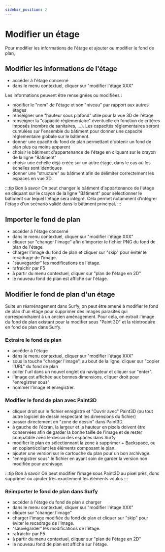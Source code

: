 ```yaml
---
sidebar_position: 2
---
```


# Modifier un étage

<Youtube code="yw4XtiZNnu8"/>

Pour modifier les informations de l'étage et ajouter ou modifier le fond de plan,


## Modifier les informations de l'étage

-   accéder à l'étage concerné
-   dans le menu contextuel, cliquer sur "modifier l'étage XXX"

Les informations peuvent être renseignées ou modifiées :

-   modifier le "nom" de l'étage et son "niveau" par rapport aux autres étages
-   renseigner une "hauteur sous plafond" utile pour la vue 3D de l'étage
-   renseigner la "capacité réglementaire" éventuelle en fonction de critères imposés (nombre de sanitaires, ...). Les capacités réglementaires seront cumulées sur l'ensemble du bâtiment pour donner une capacité réglementaire globale sur le bâtiment.
-   donner une opacité du fond de plan permettant d'obtenir un fond de plan plus ou moins apparent
-   choisir le bâtiment d'appartenance de l'étage en cliquant sur le crayon de la ligne "Bâtiment"
-   choisir une échelle déjà créée sur un autre étage, dans le cas où les échelles sont identiques
-   donner une "structure" au bâtiment afin de délimiter correctement les espaces en vue 3D.

:::tip Bon à savoir
On peut changer le bâtiment d'appartenance de l'étage en cliquant sur le crayon de la ligne "Bâtiment" pour sélectionner le bâtiment sur lequel l'étage sera intégré. Cela permet notamment d'intégrer l'étage d'un scénario validé dans le bâtiment principal.
:::


## Importer le fond de plan

-   accéder à l'étage concerné
-   dans le menu contextuel, cliquer sur "modifier l'étage XXX"
-   cliquer sur "changer l'image" afin d'importer le fichier PNG du fond de plan de l'étage.
-   charger l'image du fond de plan et cliquer sur "skip" pour éviter le recadrage de l'image.
-   "sauvegarder" les modifications de l'étage.
-   rafraichir par F5
-   à partir du menu contextuel, cliquer sur "plan de l'étage en 2D"
-   le nouveau fond de plan est affiché sur l'étage.





## Modifier le fond de plan d'un étage


<Youtube code="c_q-iUf1Is4"/>


Suite un réaménagement dans Surfy, on peut être amené à modifier le fond de plan d'un étage pour supprimer des images parasites qui correspondraient à un ancien aménagement.
Pour cela, on extrait l'image du fond de plan existant pour la modifier sous "Paint 3D" et la réintroduire en fond de plan dans Surfy.

### Extraire le fond de plan

-   accéder à l'étage
-   dans le menu contextuel, cliquer sur "modifier l'étage XXX"
-   sous la touche "changer l'image", au bout de la ligne, cliquer sur "copier l'URL" du fond de plan
-   coller l'url dans un nouvel onglet du navigateur et cliquer sur "enter".  
-   l'image est affichée aux bonnes dimensions, cliquer droit pour "enregistrer sous"
-   nommer l'image et enregistrer.

### Modifier le fond de plan avec Paint3D

-   cliquer droit sur le fichier enregistré et "Ouvrir avec" Paint3D (ou tout autre logiciel de dessin respectant les dimensions du fichier)
-   passer directement en "zone de dessin" dans Paint3D.
-   à gauche de l'écran, la largeur et la hauteur en pixels doivent être conservées afin de garder la bonne taille de l'image et de rester compatible avec le dessin des espaces dans Surfy.
-   modifier le plan en sélectionnant la zone à supprimer + Backspace, ou en copiant/collant les éléments composant le plan.
-   ajouter une version sur le cartouche du plan pour un bon archivage.
-   "enregistrer sous" le fichier en ayant soin de garder la version non modifiée pour archivage.

:::tip Bon à savoir
On peut modifier l'image sous Paint3D au pixel près, donc supprimer ou ajouter très exactement les éléments voulus
:::

### Réimporter le fond de plan dans Surfy


-   accéder à l'étage du fond de plan à charger
-   dans le menu contextuel, cliquer sur "modifier l'étage XXX"
-   cliquer sur "changer l'image"
-   charger l'image modifiée du fond de plan et cliquer sur "skip" pour éviter le recadrage de l'image.
-   "sauvegarder" les modifications de l'étage.
-   rafraichir par F5
-   à partir du menu contextuel, cliquer sur "plan de l'étage en 2D"
-   le nouveau fond de plan est affiché sur l'étage.


